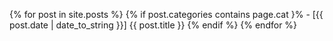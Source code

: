 
{% for post in site.posts %}
  {% if post.categories contains page.cat }%
    - [{{ post.date | date_to_string }}] {{ post.title }}
  {% endif %}
{% endfor %}
